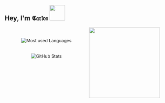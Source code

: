 ## Hey, I'm 𝕮𝔞𝔯𝔩𝔬𝔰 <img src="https://i.imgur.com/HxxijHl.png" data-canonical-src="https://i.imgur.com/HxxijHl.png" alt="" width="50" />
<img src="https://i.imgur.com/jfSbEWD.png" data-canonical-src="https://i.imgur.com/jfSbEWD.png" alt="" width="230" align="right" vlign="center" />
<p align="center">
 <br/><br/>
   <img
    src="https://github-readme-stats.vercel.app/api/top-langs/?username=cejaramillof&hide=html,coffeescript,vue,css,scss,%20python,php,pug,haml,plpgsql,tsql,smarty&count_private=true&layout=compact&custom_title=My%20Most%20used%20Languages:&hide_border=true&hide_border=true&icon_color=539bf5&title_color=539bf5&text_color=768390&bg_color=37393f"
    alt="Most used Languages"
    vlign="center"
    align="center" />
  <br/><br/><br/>
  <img
   src="https://github-readme-stats.vercel.app/api?username=cejaramillof&count_private=true&show_icons=true&hide_rank=false&hide_border=true&hide_title=true&title_color=539bf5&icon_color=539bf5&text_color=768390&bg_color=37393f"
   alt="GitHub Stats"
   vlign="center"
   align="center" />
</p>
